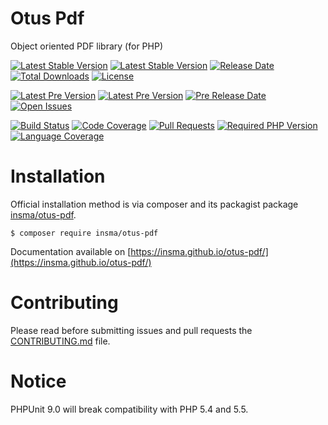# Otus Pdf
Object oriented PDF library (for PHP)

[![Latest Stable Version](https://img.shields.io/packagist/v/insma/otus-pdf.svg?style=flat-square&logo=packagist)](https://packagist.org/packages/insma/otus-pdf)
[![Latest Stable Version](https://img.shields.io/github/release/insma/otus-pdf.svg?style=flat-square&logo=github)](https://github.com/insma/otus-pdf/releases/latest)
[![Release Date](https://img.shields.io/github/release-date/insma/otus-pdf.svg?style=flat-square&logo=github)](https://github.com/insma/otus-pdf/releases)
[![Total Downloads](https://img.shields.io/packagist/dt/insma/otus-pdf.svg?style=flat-square&logo=packagist)](https://packagist.org/packages/insma/otus-pdf)
[![License](https://img.shields.io/github/license/insma/otus-pdf.svg?style=flat-square&logo=gnu)](https://github.com/insma/otus-pdf/blob/master/LICENSE)

[![Latest Pre Version](https://img.shields.io/packagist/vpre/insma/otus-pdf.svg?style=flat-square&logo=packagist)](https://packagist.org/packages/insma/otus-pdf)
[![Latest Pre Version](https://img.shields.io/github/release-pre/insma/otus-pdf.svg?style=flat-square&logo=github)](https://github.com/insma/otus-pdf/releases)
[![Pre Release Date](https://img.shields.io/github/release-date-pre/insma/otus-pdf.svg?style=flat-square&logo=github)](https://github.com/insma/otus-pdf/releases)
[![Open Issues](https://img.shields.io/github/issues/insma/otus-pdf.svg?style=flat-square&logo=github)](https://github.com/insma/otus-pdf/issues)

[![Build Status](https://img.shields.io/travis/com/insma/otus-pdf/develop.svg?style=flat-square&logo=travis)](https://travis-ci.com/insma/otus-pdf)
[![Code Coverage](https://img.shields.io/codecov/c/github/insma/otus-pdf/develop.svg?style=flat-square&logo=codecov)](https://codecov.io/gh/insma/otus-pdf)
[![Pull Requests](https://img.shields.io/github/issues-pr/insma/otus-pdf.svg?style=flat-square&logo=github)](https://github.com/insma/otus-pdf/pulls)
[![Required PHP Version](https://img.shields.io/packagist/php-v/insma/otus-pdf.svg?style=flat-square&logo=php)](https://php.net/)
[![Language Coverage](https://img.shields.io/github/languages/top/insma/otus-pdf.svg?style=flat-square&logo=github)](https://github.com/insma/otus-pdf)


Installation
============

Official installation method is via composer and its packagist package [insma/otus-pdf](https://packagist.org/packages/insma/otus-pdf).

```
$ composer require insma/otus-pdf
```

Documentation available on [https://insma.github.io/otus-pdf/](https://insma.github.io/otus-pdf/)

Contributing
============

Please read before submitting issues and pull requests the [CONTRIBUTING.md](https://github.com/insma/otus-pdf/blob/develop/README.md) file.

Notice
============

PHPUnit 9.0 will break compatibility with PHP 5.4 and 5.5.
